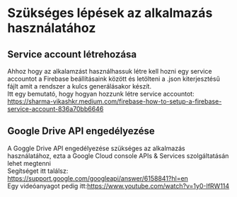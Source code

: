 # Szükséges lépések az alkalmazás használatához

## Service account létrehozása
Ahhoz hogy az alkalamzást használhassuk létre kell hozni egy service accountot a Firebase beállításaink között és letölteni a .json kiterjesztésű fájlt amit a rendszer a kulcs generálásakor készít.<br> 
Itt egy bemutató, hogy hogyan hozzunk létre service accountot: https://sharma-vikashkr.medium.com/firebase-how-to-setup-a-firebase-service-account-836a70bb6646

## Google Drive API engedélyezése
A Goggle Drive API engedélyezése szükséges az alkalmazás használatához, ezta a Google Cloud console APIs & Services szolgáltatásán lehet megtenni<br>
Segítséget itt találsz: https://support.google.com/googleapi/answer/6158841?hl=en<br>
Egy videóanyagot pedig itt:https://www.youtube.com/watch?v=1y0-IfRW114<br>